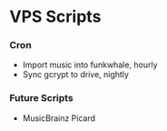 # VPS Scripts

### Cron
* Import music into funkwhale, hourly
* Sync gcrypt to drive, nightly

### Future Scripts
* MusicBrainz Picard
